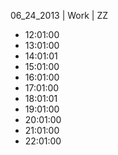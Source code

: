 06_24_2013 | Work | ZZ 
* 12:01:00
* 13:01:00
* 14:01:01
* 15:01:00
* 16:01:00
* 17:01:00
* 18:01:01
* 19:01:00
* 20:01:00
* 21:01:00
* 22:01:00
